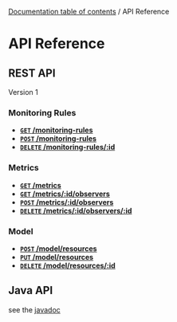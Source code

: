 [Documentation table of contents](TOC.md) / API Reference

# API Reference

## REST API

Version 1

### Monitoring Rules

- **[<code>GET</code> /monitoring-rules](rest/monitoring-rules/GET-monitoring-rules.md)**
- **[<code>POST</code> /monitoring-rules](rest/monitoring-rules/POST-monitoring-rules.md)**
- **[<code>DELETE</code> /monitoring-rules/:id](rest/monitoring-rules/DELETE-monitoring-rules-id.md)**

### Metrics

- **[<code>GET</code> /metrics](rest/metrics/GET-metrics.md)**
- **[<code>GET</code> /metrics/:id/observers](rest/metrics/GET-metrics-id-observers.md)**
- **[<code>POST</code> /metrics/:id/observers](rest/metrics/POST-metrics-id-observers.md)**
- **[<code>DELETE</code> /metrics/:id/observers/:id](rest/metrics/DELETE-metrics-id-observers-id.md)**

### Model

- **[<code>POST</code> /model/resources](rest/model/POST-model-resources.md)**
- **[<code>PUT</code> /model/resources](rest/model/PUT-model-resources.md)**
- **[<code>DELETE</code> /model/resources/:id](rest/model/DELETE-model-resources-id.md)**

## Java API

see the [javadoc](http://deib-polimi.github.io/modaclouds-monitoring-manager/)